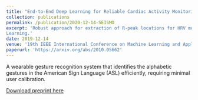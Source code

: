 ```yaml
---
title: "End-to-End Deep Learning for Reliable Cardiac Activity Monitoring using Seismocardiograms"
collection: publications
permalink: /publication/2020-12-14-SEISMO
excerpt: 'Robust approach for extraction of R-peak locations for HRV monitoring from Seismocardiograms using Deep
Learning.'
date: 2019-12-14
venue: '19th IEEE International Conference on Machine Learning and Applications'
paperurl: 'https://arxiv.org/abs/2010.05662'
---
```

A wearable gesture recognition system that identifies the alphabetic gestures in the American Sign Language (ASL) efficiently, requiring minimal user calibration.

[Download preprint here](https://arxiv.org/abs/2010.05662)